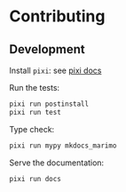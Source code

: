 # Contributing

## Development

Install `pixi`: see [pixi docs](https://pixi.sh)

Run the tests:

```bash
pixi run postinstall
pixi run test
```

Type check:

```bash
pixi run mypy mkdocs_marimo
```

Serve the documentation:

```bash
pixi run docs
```
